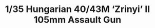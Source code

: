 ---
layout: product
title: "1/35 Hungarian 40/43M  ‘Zrinyi’ II 105mm Assault Gun"
price: "TBA" 
desc: "Maketa"
img_path: "/assets/img/BRNC35036.webp"
brand: "Bronco"
available: false
special_offer: false
new: false
soon: false
cat: "010000"
subcat: "015800"
subsubcat: "0N/A"
sifra: "BRNC35036"
popular: false
---